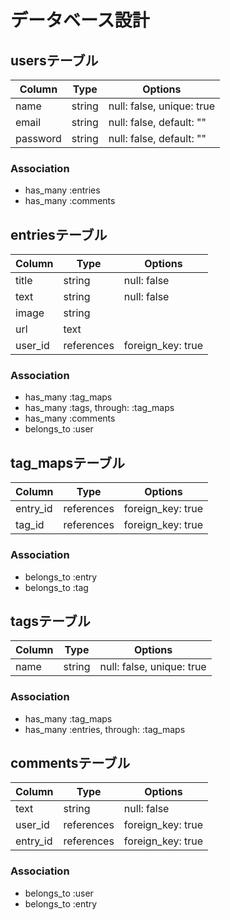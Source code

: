 # データベース設計

## usersテーブル
|Column|Type|Options|
|------|----|-------|
|name|string|null: false, unique: true|
|email|string|null: false, default: ""|
|password|string|null: false, default: ""|

### Association
- has_many :entries
- has_many :comments


## entriesテーブル
|Column|Type|Options|
|------|----|-------|
|title|string|null: false|
|text|string|null: false|
|image|string||
|url|text||
|user_id|references|foreign_key: true|

### Association
- has_many :tag_maps
- has_many :tags, through: :tag_maps
- has_many :comments
- belongs_to :user


## tag_mapsテーブル
|Column|Type|Options|
|------|----|-------|
|entry_id|references|foreign_key: true|
|tag_id|references|foreign_key: true|

### Association
- belongs_to :entry
- belongs_to :tag


## tagsテーブル
|Column|Type|Options|
|------|----|-------|
|name|string|null: false, unique: true|

### Association
- has_many :tag_maps
- has_many :entries, through: :tag_maps


## commentsテーブル
|Column|Type|Options|
|------|----|-------|
|text|string|null: false|
|user_id|references|foreign_key: true|
|entry_id|references|foreign_key: true|

### Association
- belongs_to :user
- belongs_to :entry
